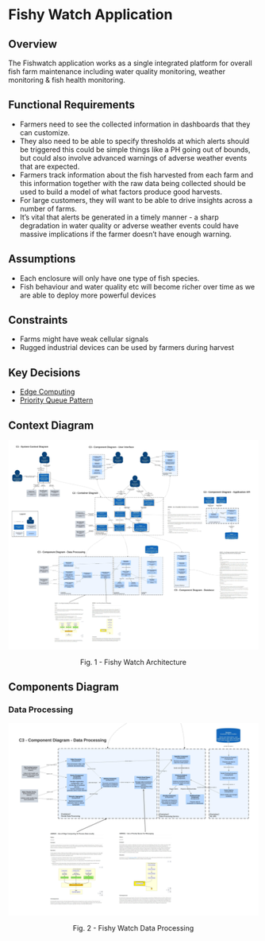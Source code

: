 # Fishy Watch Application 
## Overview
The Fishwatch application works as a single integrated platform for overall fish farm maintenance including water quality monitoring, weather monitoring & fish health monitoring.
## Functional Requirements
- Farmers need to see the collected information in dashboards that they can customize.
- They also need to be able to specify thresholds at which alerts should be triggered this could be simple things like a PH going out of bounds, but could also involve
advanced warnings of adverse weather events that are expected.
- Farmers track information about the fish harvested from each farm and this information together with the raw data being collected should be used to build a model of what factors produce good harvests.
- For large customers, they will want to be able to drive insights across a number of farms.
- It’s vital that alerts be generated in a timely manner - a sharp degradation in water quality or adverse weather events could have massive implications if the farmer doesn’t have enough warning.

## Assumptions
- Each enclosure will only have one type of fish species.
- Fish behaviour and water quality etc will become richer over time as we are able to deploy more powerful devices

## Constraints
- Farms might have weak cellular signals
- Rugged industrial devices can be used by farmers during harvest

## Key Decisions
- [Edge Computing](ADR/001_ADR_Edge_Computing.md)
- [Priority Queue Pattern](ADR/002_ADR_Priority_Queue.md)


## Context Diagram

![The Fresh Food People's Fishy Watch architecture](Diagrams/FishyWatch-C4-final.jpeg "Fig. 1 - Fishy Watch Architecture")
<p style="text-align: center;">Fig. 1 - Fishy Watch Architecture</p>

## Components Diagram


### Data Processing
![Fishy Watch data processing approach](Diagrams/FishyWatch-Data-Processing-ADRs.jpeg "Fig. 2 - Fishy Watch Data Processing")
<p style="text-align: center;">Fig. 2 - Fishy Watch Data Processing</p>